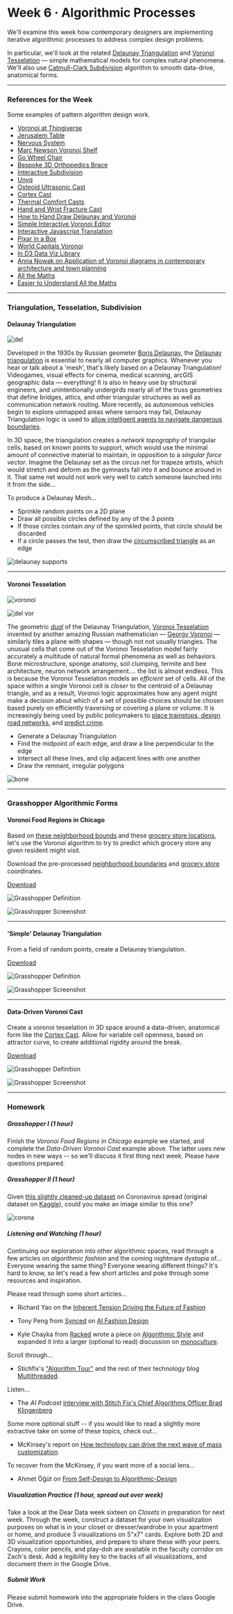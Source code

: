 # Week 6 · Algorithmic Processes

We'll examine this week how contemporary designers are implementing iterative algorithmic processes to address complex design problems.

In particular, we'll look at the related [Delaunay Triangulation](https://en.wikipedia.org/wiki/Delaunay_triangulation) and [Voronoi Tesselation](https://en.wikipedia.org/wiki/Voronoi_diagram) — simple mathematical models for complex natural phenomena. We'll also use [Catmull-Clark Subdivision](https://en.wikipedia.org/wiki/Catmull–Clark_subdivision_surface) algorithm to smooth data-drive, anatomical forms.

-----

### References for the Week

Some examples of pattern algorithm design work.

- [Voronoi at Thingiverse](https://www.thingiverse.com/search?q=voronoi)
- [Jerusalem Table](https://www.core77.com/projects/39363/Jerusalem-Tables)
- [Nervous System](https://n-e-r-v-o-u-s.com/projects/)
- [Marc Newson Voronoi Shelf](http://marc-newson.com/voronoi-shelf/)
- [Go Wheel Chair](http://layerdesign.com/projects/go/)
- [Bespoke 3D Orthopedics Brace](https://www.youtube.com/watch?v=OGRkNexY3N8)
- [Interactive Subdivision](https://www.khanacademy.org/partner-content/pixar/modeling-character/modeling-subdivision/p/interactive-subdivision-in-3d)
- [Unyq](http://unyq.com/en-us/us/)
- [Osteoid Ultrasonic Cast](https://competition.adesignaward.com/design.php?ID=34151)
- [Cortex Cast](http://www.evilldesign.com/cortex)
- [Thermal Comfort Casts](https://3dprint.com/192877/3d-printed-cast-thermal-comfort/)
- [Hand and Wrist Fracture Cast](http://www.machiningnews.com/2017/06/real-world-test-of-3d-printed-cast-for-hand-fracture/)
- [How to Hand Draw Delaunay and Voronoi](http://765.blogspot.com/2009/09/how-to-draw-voronoi-diagram.html)
- [Simple Interactive Voronoi Editor](http://www.sygreer.com/projects/voronoi/)
- [Interactive Javascript Translation](http://paperjs.org/examples/voronoi/)
- [Pixar in a Box](https://www.khanacademy.org/partner-content/pixar)
- [World Capitals Voronoi](https://www.jasondavies.com/maps/voronoi/capitals/)
- [In D3 Data Viz Library](https://github.com/d3/d3-delaunay)
- [Anna Nowak on Application of Voronoi diagrams in contemporary architecture and town planning](https://yadda.icm.edu.pl/baztech/element/bwmeta1.element.baztech-5259df1a-e1f7-442f-a68c-10c0c2b35c96/c/chmot62_06.pdf)
- [All the Maths](http://cgl.uni-jena.de/pub/Workshops/WebHome/cgl12new.pdf)
- [Easier to Understand All the Maths](https://meemoo.org/blog/2014-07-14-noflo-geometry)


-----


### Triangulation, Tesselation, Subdivision

#### Delaunay Triangulation

![del](https://i.pinimg.com/originals/76/c1/a2/76c1a2a0222ff50861797b6152db8aa2.jpg)

Developed in the 1930s by Russian geometer [Boris Delaunay](https://en.wikipedia.org/wiki/Boris_Delaunay), the [Delaunay triangulation](https://en.wikipedia.org/wiki/Delaunay_triangulation) is essential to nearly all computer graphics. Whenever you hear or talk about a 'mesh', that's likely based on a Delaunay Triangulation! Videogames, visual effects for cinema, medical scanning, arcGIS geographic data — everything! It is also in heavy use by structural engineers, and unintentionally undergirds nearly all of the truss geometries that define bridges, attics, and other triangular structures as well as communication network routing. More recently, as autonomous vehicles begin to explore unmapped areas where sensors may fail, Delaunay Triangulation logic is used to [allow intelligent agents to navigate dangerous boundaries](https://en.wikipedia.org/wiki/Constrained_Delaunay_triangulation). 

In 3D space, the triangulation creates a *network topography* of triangular cells, based on known points to support, which would use the minimal amount of connective material to maintain, in opposition to a *singular force vector*. Imagine the Delaunay set as the circus net for trapeze artists, which would stretch and deform as the gymnasts fall into it and bounce around in it. That same net would not work very well to catch someone launched into it from the side...

To produce a Delaunay Mesh...

- Sprinkle random points on a 2D plane
- Draw all possible circles defined by any of the 3 points
- If those circles contain *any* of the sprinkled points, that circle should be discarded
- If a circle passes the test, then draw the [circumscribed triangle](https://en.wikipedia.org/wiki/Circumscribed_circle) as an edge

![delaunay supports](delSample.jpg)

-----

#### Voronoi Tesselation

![voronoi](http://datagenetics.com/blog/may12017/anim2.gif)

![del vor](http://meemoo.org/images/delaunay_voronoi_dual.gif)

The geometric [*dual*](https://en.wikipedia.org/wiki/Dual_polyhedron) of the Delaunay Triangulation, [Voronoi Tesselation](https://en.wikipedia.org/wiki/Voronoi_diagram) invented by another amazing Russian mathematician — [Georgy Voronoi](https://en.wikipedia.org/wiki/Georgy_Voronoy) — similarly tiles a plane with shapes — though not not usually triangles. The unusual cells that come out of the Voronoi Tesselation model fairly accurately a multitude of natural formal phenomena as well as behaviors. Bone microstructure, sponge anatomy, soil clumping, termite and bee architecture, neuron network arrangement.... the list is almost endless. This is because the Voronoi Tesselation models an *efficient* set of cells. All of the space within a single Voronoi cell is *closer* to the centroid of a Delaunay triangle, and as a result, Voronoi logic approximates how any agent might make a decision about which of a set of possible choices should be chosen based purely on efficiently traversing or covering a plane or volume. It is increasingly being used by public policymakers to [place trainstops, design road networks](http://datagenetics.com/blog/may12017/index.html), and [predict crime](https://www.tandfonline.com/doi/abs/10.1080/00330124.2017.1288578?scroll=top&needAccess=true&journalCode=rtpg20).

- Generate a Delaunay Triangulation
- Find the midpoint of each edge, and draw a line perpendicular to the edge
- Intersect all these lines, and clip adjacent lines with one another
- Draw the remnant, irregular polygons

![bone](https://afinemesh.files.wordpress.com/2014/04/printed-voronoi.jpg)


-----


### Grasshopper Algorithmic Forms

#### Voronoi Food Regions in Chicago

Based on [these neighborhood bounds](https://data.cityofchicago.org/Facilities-Geographic-Boundaries/Boundaries-Neighborhoods/bbvz-uum9) and these [grocery store locations](https://data.cityofchicago.org/Community-Economic-Development/Grocery-Stores-2013/53t8-wyrc), let's use the Voronoi algorithm to try to predict which grocery store any given resident might visit.

Download the pre-processed [neighborhood boundaries](neighborhoodDiscontinuities.txt) and [grocery store](groceryStores.csv) coordinates.

[Download](grocery-definition.gh)

![Grasshopper Definition](grocery-grasshopper.png)

![Grasshopper Screenshot](grocery-screenshot.png)

-----

#### 'Simple' Delaunay Triangulation

From a field of random points, create a Delaunay triangulation.

[Download](delaunay-definition.gh)

![Grasshopper Definition](delaunay-grasshopper.png)

![Grasshopper Screenshot](delaunay-screenshot.png)

-----

#### Data-Driven Voronoi Cast

Create a voronoi tesselation in 3D space around a data-driven, anatomical form like the [Cortex Cast](https://www.evilldesign.com/cortex). Allow for variable cell openness, based on attractor curve, to create additional rigidity around the break.

[Download](voronoi-cast-definition-updated.gh)

![Grasshopper Definition](voronoi-cast-grasshopper-updated.png)

![Grasshopper Screenshot](voronoi-cast-screenshot.png)


-----


### Homework

##### Grasshopper I (1 hour)

Finish the *Voronoi Food Regions in Chicago* example we started, and complete the *Data-Driven Voronoi Cast* example above. The latter uses new nodes in new ways -- so we'll discuss it first thing next week. Please have questions prepared.

##### Grasshopper II (1 hour)

Given [this slightly cleaned-up dataset](corona.csv) on Coronavirus spread (original dataset on [Kaggle](https://www.kaggle.com/sudalairajkumar/novel-corona-virus-2019-dataset)), could you make an image similar to this one?

![corona](corona.png)

##### Listening and Watching (1 hour)

Continuing our exploration into other algorithmic spaces, read through a few articles on *algorithmic fashion* and the coming nightmare dystopia of... Everyone wearing the same thing? Everyone wearing different things? It's hard to know, so let's read a few short articles and poke through some resources and inspiration. 

Please read through some short articles...

- Richard Yao on the [Inherent Tension Driving the Future of Fashion](https://medium.com/ipg-media-lab/the-inherent-tension-driving-the-future-of-fashion-b9481d8daee3)

- Tony Peng from [Synced](https://syncedreview.com) on [AI Fashion Design](https://syncedreview.com/2019/04/04/is-the-fashion-world-ready-for-ai-designed-dresses/)

- Kyle Chayka from [Racked](https://www.vox.com/racked-on-vox) wrote a piece on [Algorithmic Style](https://www.vox.com/2018/4/17/17219166/fashion-style-algorithm-amazon-echo-look) and expanded it into a larger (optional to read) discussion on [monoculture](https://www.vox.com/the-goods/2019/12/17/21024439/monoculture-algorithm-netflix-spotify). 

Scroll through...

- Stichfix's ["Algorithm Tour"](https://algorithms-tour.stitchfix.com) and the rest of their technology blog [Multithreaded](https://multithreaded.stitchfix.com).

Listen...

- The *AI Podcast* [interview with Stitch Fix's Chief Algorithms Officer Brad Klingenberg](https://www.stitcher.com/podcast/ai-podcast/the-ai-podcast/e/62476881)

Some more optional stuff -- if you would like to read a slightly more extractive take on some of these topics, check out...

- McKinsey's report on [How technology can drive the next wave of mass customization](https://www.mckinsey.com/~/media/mckinsey/dotcom/client_service/bto/pdf/mobt32_02-09_masscustom_r4.ashx).

To recover from the McKinsey, if you want more of a social lens...

- Ahmet Öğüt on [From Self-Design to Algorithmic-Design](https://www.e-flux.com/journal/98/256669/from-self-design-to-algorithmic-design/)

##### Visualization Practice (1 hour, spread out over week)

Take a look at the Dear Data week sixteen on *Closets* in preparation for next week. Through the week, construct a dataset for your own visualization purposes on what is in your closet or dresser/wardrobe in your apartment or home, and produce 3 visualizations on 5"x7" cards. Explore both 2D and 3D visualization opportunities, and prepare to share these with your peers. Crayons, color pencils, and play-doh are available in the faculty corridor on Zach's desk. Add a legibility key to the backs of all visualizations, and document them in the Google Drive.

##### Submit Work

Please submit homework into the appropriate folders in the class Google Drive.
